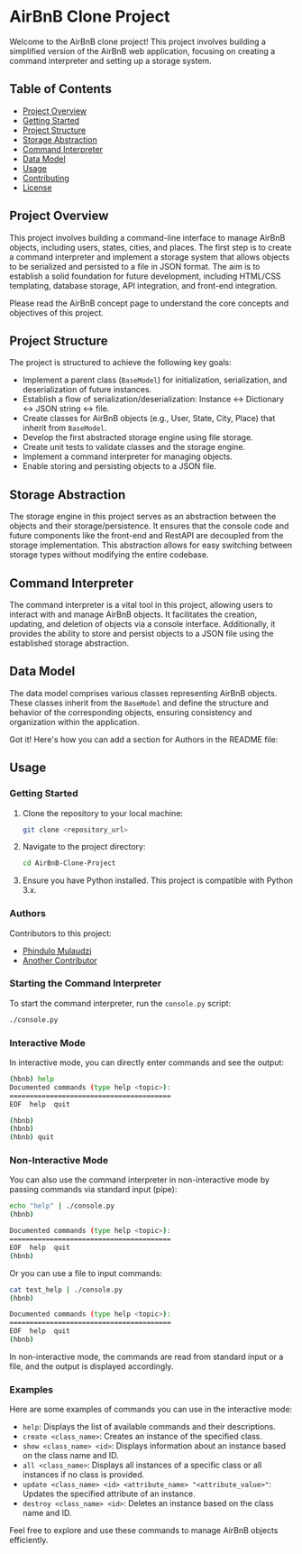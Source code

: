 # AirBnB Clone Project

Welcome to the AirBnB clone project! This project involves building a simplified version of the AirBnB web application, focusing on creating a command interpreter and setting up a storage system.

## Table of Contents
- [Project Overview](#project-overview)
- [Getting Started](#getting-started)
- [Project Structure](#project-structure)
- [Storage Abstraction](#storage-abstraction)
- [Command Interpreter](#command-interpreter)
- [Data Model](#data-model)
- [Usage](#usage)
- [Contributing](#contributing)
- [License](#license)

## Project Overview

This project involves building a command-line interface to manage AirBnB objects, including users, states, cities, and places. The first step is to create a command interpreter and implement a storage system that allows objects to be serialized and persisted to a file in JSON format. The aim is to establish a solid foundation for future development, including HTML/CSS templating, database storage, API integration, and front-end integration.

Please read the AirBnB concept page to understand the core concepts and objectives of this project.

## Project Structure

The project is structured to achieve the following key goals:
- Implement a parent class (`BaseModel`) for initialization, serialization, and deserialization of future instances.
- Establish a flow of serialization/deserialization: Instance <-> Dictionary <-> JSON string <-> file.
- Create classes for AirBnB objects (e.g., User, State, City, Place) that inherit from `BaseModel`.
- Develop the first abstracted storage engine using file storage.
- Create unit tests to validate classes and the storage engine.
- Implement a command interpreter for managing objects.
- Enable storing and persisting objects to a JSON file.

## Storage Abstraction

The storage engine in this project serves as an abstraction between the objects and their storage/persistence. It ensures that the console code and future components like the front-end and RestAPI are decoupled from the storage implementation. This abstraction allows for easy switching between storage types without modifying the entire codebase.

## Command Interpreter

The command interpreter is a vital tool in this project, allowing users to interact with and manage AirBnB objects. It facilitates the creation, updating, and deletion of objects via a console interface. Additionally, it provides the ability to store and persist objects to a JSON file using the established storage abstraction.

## Data Model

The data model comprises various classes representing AirBnB objects. These classes inherit from the `BaseModel` and define the structure and behavior of the corresponding objects, ensuring consistency and organization within the application.

Got it! Here's how you can add a section for Authors in the README file:

## Usage

### Getting Started

1. Clone the repository to your local machine:
   ```bash
   git clone <repository_url>
   ```

2. Navigate to the project directory:
   ```bash
   cd AirBnB-Clone-Project
   ```

3. Ensure you have Python installed. This project is compatible with Python 3.x.

### Authors

Contributors to this project:
- [Phindulo Mulaudzi](https://github.com/your_github_profile)
- [Another Contributor](https://github.com/another_contributor)

### Starting the Command Interpreter

To start the command interpreter, run the `console.py` script:
```bash
./console.py
```

### Interactive Mode

In interactive mode, you can directly enter commands and see the output:
```bash
(hbnb) help
Documented commands (type help <topic>):
========================================
EOF  help  quit

(hbnb) 
(hbnb) 
(hbnb) quit
```

### Non-Interactive Mode

You can also use the command interpreter in non-interactive mode by passing commands via standard input (pipe):
```bash
echo "help" | ./console.py
(hbnb)

Documented commands (type help <topic>):
========================================
EOF  help  quit
(hbnb) 
```

Or you can use a file to input commands:
```bash
cat test_help | ./console.py
(hbnb)

Documented commands (type help <topic>):
========================================
EOF  help  quit
(hbnb) 
```

In non-interactive mode, the commands are read from standard input or a file, and the output is displayed accordingly.

### Examples

Here are some examples of commands you can use in the interactive mode:
- `help`: Displays the list of available commands and their descriptions.
- `create <class_name>`: Creates an instance of the specified class.
- `show <class_name> <id>`: Displays information about an instance based on the class name and ID.
- `all <class_name>`: Displays all instances of a specific class or all instances if no class is provided.
- `update <class_name> <id> <attribute_name> "<attribute_value>"`: Updates the specified attribute of an instance.
- `destroy <class_name> <id>`: Deletes an instance based on the class name and ID.

Feel free to explore and use these commands to manage AirBnB objects efficiently.
